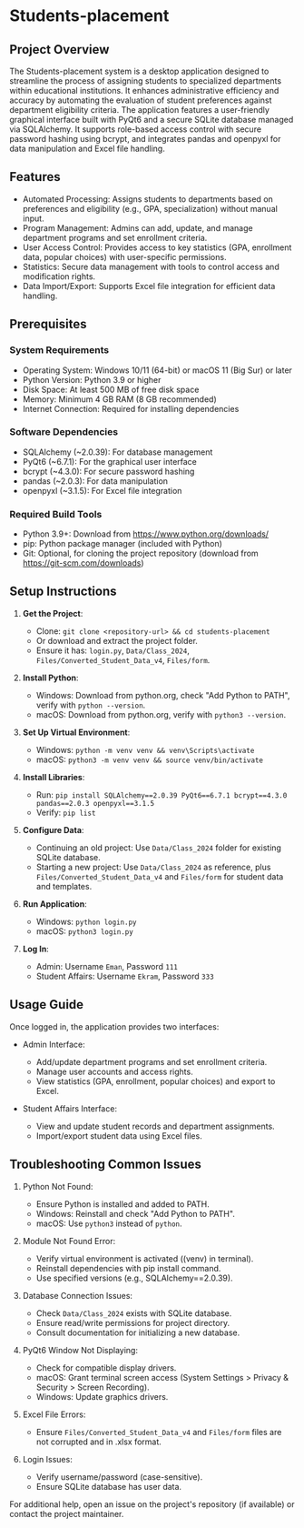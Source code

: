 # Students-placement

## Project Overview
The Students-placement system is a desktop application designed to streamline the process of assigning students to specialized departments within educational institutions. It enhances administrative efficiency and accuracy by automating the evaluation of student preferences against department eligibility criteria. The application features a user-friendly graphical interface built with PyQt6 and a secure SQLite database managed via SQLAlchemy. It supports role-based access control with secure password hashing using bcrypt, and integrates pandas and openpyxl for data manipulation and Excel file handling.

## Features
- Automated Processing: Assigns students to departments based on preferences and eligibility (e.g., GPA, specialization) without manual input.
- Program Management: Admins can add, update, and manage department programs and set enrollment criteria.
- User Access Control: Provides access to key statistics (GPA, enrollment data, popular choices) with user-specific permissions.
- Statistics: Secure data management with tools to control access and modification rights.
- Data Import/Export: Supports Excel file integration for efficient data handling.

## Prerequisites

### System Requirements
- Operating System: Windows 10/11 (64-bit) or macOS 11 (Big Sur) or later
- Python Version: Python 3.9 or higher
- Disk Space: At least 500 MB of free disk space
- Memory: Minimum 4 GB RAM (8 GB recommended)
- Internet Connection: Required for installing dependencies

### Software Dependencies
- SQLAlchemy (~2.0.39): For database management
- PyQt6 (~6.7.1): For the graphical user interface
- bcrypt (~4.3.0): For secure password hashing
- pandas (~2.0.3): For data manipulation
- openpyxl (~3.1.5): For Excel file integration

### Required Build Tools
- Python 3.9+: Download from https://www.python.org/downloads/
- pip: Python package manager (included with Python)
- Git: Optional, for cloning the project repository (download from https://git-scm.com/downloads)

## Setup Instructions

1. **Get the Project**:
   - Clone: `git clone <repository-url> && cd students-placement`
   - Or download and extract the project folder.
   - Ensure it has: `login.py`, `Data/Class_2024`, `Files/Converted_Student_Data_v4`, `Files/form`.

2. **Install Python**:
   - Windows: Download from python.org, check "Add Python to PATH", verify with `python --version`.
   - macOS: Download from python.org, verify with `python3 --version`.

3. **Set Up Virtual Environment**:
   - Windows: `python -m venv venv && venv\Scripts\activate`
   - macOS: `python3 -m venv venv && source venv/bin/activate`

4. **Install Libraries**:
   - Run: `pip install SQLAlchemy==2.0.39 PyQt6==6.7.1 bcrypt==4.3.0 pandas==2.0.3 openpyxl==3.1.5`
   - Verify: `pip list`

5. **Configure Data**:
   - Continuing an old project: Use `Data/Class_2024` folder for existing SQLite database.
   - Starting a new project: Use `Data/Class_2024` as reference, plus `Files/Converted_Student_Data_v4` and `Files/form` for student data and templates.

6. **Run Application**:
   - Windows: `python login.py`
   - macOS: `python3 login.py`

7. **Log In**:
   - Admin: Username `Eman`, Password `111`
   - Student Affairs: Username `Ekram`, Password `333`

  
## Usage Guide
Once logged in, the application provides two interfaces:

- Admin Interface:
  - Add/update department programs and set enrollment criteria.
  - Manage user accounts and access rights.
  - View statistics (GPA, enrollment, popular choices) and export to Excel.

- Student Affairs Interface:
  - View and update student records and department assignments.
  - Import/export student data using Excel files.
 
    
## Troubleshooting Common Issues

1. Python Not Found:
   - Ensure Python is installed and added to PATH.
   - Windows: Reinstall and check "Add Python to PATH".
   - macOS: Use `python3` instead of `python`.

2. Module Not Found Error:
   - Verify virtual environment is activated ((venv) in terminal).
   - Reinstall dependencies with pip install command.
   - Use specified versions (e.g., SQLAlchemy==2.0.39).

3. Database Connection Issues:
   - Check `Data/Class_2024` exists with SQLite database.
   - Ensure read/write permissions for project directory.
   - Consult documentation for initializing a new database.

4. PyQt6 Window Not Displaying:
   - Check for compatible display drivers.
   - macOS: Grant terminal screen access (System Settings > Privacy & Security > Screen Recording).
   - Windows: Update graphics drivers.

5. Excel File Errors:
   - Ensure `Files/Converted_Student_Data_v4` and `Files/form` files are not corrupted and in .xlsx format.

6. Login Issues:
   - Verify username/password (case-sensitive).
   - Ensure SQLite database has user data.

For additional help, open an issue on the project's repository (if available) or contact the project maintainer.
